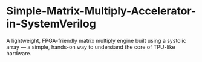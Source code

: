 # Simple-Matrix-Multiply-Accelerator-in-SystemVerilog
A lightweight, FPGA-friendly matrix multiply engine built using a systolic array — a simple, hands-on way to understand the core of TPU-like hardware.
